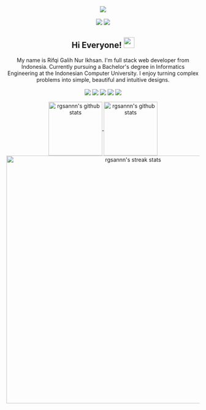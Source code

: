 <p align='center'>
  
  <a href="https://github.com/rgsannn/">
     <img align="center" src="https://github.com/rgsannn/rgsannn/assets/72956930/3a367118-314c-44c7-9a72-79d895dfcb18" />
  </a>
  <br>
  <br>
  <a href="https://github.com/rgsannn?tab=followers"><img src="https://img.shields.io/github/followers/rgsannn?style=social" /></a>
  <a href="http://twitter.com/rgsannn"><img src="https://img.shields.io/twitter/follow/rgsannn?style=social" /></a>
 
  <h2 align='center'> Hi Everyone! <img src="https://media.giphy.com/media/hvRJCLFzcasrR4ia7z/giphy.gif" width="28"></h2>
  <p align="center">
    My name is Rifqi Galih Nur Ikhsan. I'm full stack web developer from Indonesia. Currently pursuing a Bachelor's degree in Informatics Engineering at the Indonesian Computer University. I enjoy turning complex problems into simple, beautiful and intuitive designs.
  </p>

</p>

<p align='center'>
  
  <img align="center" src="https://img.shields.io/badge/JavaScript-Intermediate-yellow" />
  <img align="center" src="https://img.shields.io/badge/PHP-Intermediate-lightblue" />
  <img align="center" src="https://img.shields.io/badge/Bootstrap-Expert-purple" />
  <img align="center" src="https://img.shields.io/badge/Laravel-Intermediate-red" />
  <img align="center" src="https://img.shields.io/badge/TailwindCSS-Intermediate-blue" />
  <br>
  <br>
  <a href="https://github.com/rgsannn/">
    <img align="center" height="140px" src="https://github-readme-stats.vercel.app/api/top-langs/?username=rgsannn&layout=compact&title_color=8B64FF&theme=dracula" alt="rgsannn's github stats"/>
  </a>
  <a href="https://github.com/rgsannn/">
    <img align="center" height="140px" src="https://github-readme-stats.vercel.app/api?username=rgsannn&hide=issues&count_private=true&show_icons=true&title_color=8B64FF&icon_color=8B64FF&theme=dracula" alt="rgsannn's github stats" />
  </a>
  <a href="https://github.com/rgsannn/">
    <img align="center" width="645px" src="https://github-readme-streak-stats.herokuapp.com/?user=rgsannn&theme=default&fire=8B64FF&ring=8B64FF&currStreakLabel=8B64FF&sideNums=8B64FF&currStreakNum=d62976&theme=dracula" alt="rgsannn's streak stats"/>
  </a
</p>

<!---
![readmebox](https://github.com/rgsannn/rgsannn/assets/72956930/3a367118-314c-44c7-9a72-79d895dfcb18)

![JavaScript](https://img.shields.io/badge/JavaScript-Intermediate-yellow)
![PHP](https://img.shields.io/badge/PHP-Intermediate-lightblue)
![Bootstrap](https://img.shields.io/badge/Bootstrap-Expert-purple)
![Laravel](https://img.shields.io/badge/Laravel-Intermediate-red)
![Tailwind CSS](https://img.shields.io/badge/TailwindCSS-Intermediate-blue)

## Hi Everyone 👋
My name is Rifqi Galih Nur Ikhsan. I'm newbie full stack web developer from Indonesia. S1 Informatics Engineering Student, Indonesian Computer University. I enjoy turning complex problems into simple, beautiful and intuitive designs.

## About Me
- 👋 Hi, I’m **Rifqi Galih Nur Ikhsan**
- 👀 I’m interested in **Web Developer**
- 🌱 I’m currently learning **Full Stack Web Developer** And speak **English**
- 😄 I'm natively speak **Indonesian**.
- 🍎 Beginner mindset (**Open To Learning**)
- 📫 How to reach me at my instagram [@rgsannn](https://www.instagram.com/rgsannn)
- ⚙️ I use daily <code>.php</code> <code>.js</code> <code>.html</code> <code>.css</code> <code>.scss</code>

## Socials
<a href="https://github.com/rgsannn?tab=followers"><img src="https://img.shields.io/github/followers/rgsannn?style=social" /></a>
<a href="http://twitter.com/rgsannn"><img src="https://img.shields.io/twitter/follow/rgsannn?style=social" /></a>

## GitHub Stats

<img align="center" src="https://github-readme-stats.vercel.app/api?username=rgsannn&count_private=true&include_all_commits=true&show_icons=true&title_color=007bff&text_color=e7e7e7&icon_color=007bff&bg_color=171c28" />

![Top Langs](https://github-readme-stats.vercel.app/api/top-langs/?username=rgsannn&layout=compact&title_color=007bff&text_color=e7e7e7&icon_color=007bff&bg_color=171c28)
-->
